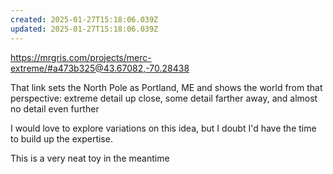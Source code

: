 ```yaml
---
created: 2025-01-27T15:18:06.039Z
updated: 2025-01-27T15:18:06.039Z
---
```

https://mrgris.com/projects/merc-extreme/#a473b325@43.67082,-70.28438

That link sets the North Pole as Portland, ME and shows the world from that perspective: extreme detail up close, some detail farther away, and almost no detail even further

I would love to explore variations on this idea, but I doubt I'd have the time to build up the expertise.

This is a very neat toy in the meantime